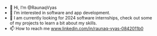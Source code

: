 - 👋 Hi, I’m @RaunaqVyas
- 👀 I’m interested in software and app development.
- 🌱 I am currently looking for 2024 software internships, check out some of my projects to learn a bit about my skills.
- 📫 How to reach me www.linkedin.com/in/raunaq-vyas-0842011b0

<!---
RaunaqVyas/RaunaqVyas is a ✨ special ✨ repository because its `README.md` (this file) appears on your GitHub profile.
You can click the Preview link to take a look at your changes.
--->
